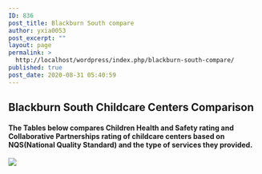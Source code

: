 ```yaml
---
ID: 836
post_title: Blackburn South compare
author: yxia0053
post_excerpt: ""
layout: page
permalink: >
  http://localhost/wordpress/index.php/blackburn-south-compare/
published: true
post_date: 2020-08-31 05:40:59
---
```

<h2>Blackburn South Childcare Centers Comparison</h2>		
			<h4>The Tables below compares Children Health and Safety rating and Collaborative Partnerships rating  of childcare centers based on NQS(National Quality Standard) and the type of services they provided.</h4>		
			<noscript><a href='#'><img alt=' ' src='https:&#47;&#47;public.tableau.com&#47;static&#47;images&#47;Bl&#47;BlackburnSouth&#47;Dashboard1&#47;1_rss.png' style='border: none' /></a></noscript><object class='tableauViz'  style='display:none;'><param name='host_url' value='https%3A%2F%2Fpublic.tableau.com%2F' /> <param name='embed_code_version' value='3' /> <param name='site_root' value='' /><param name='name' value='BlackburnSouth&#47;Dashboard1' /><param name='tabs' value='no' /><param name='toolbar' value='yes' /><param name='static_image' value='https:&#47;&#47;public.tableau.com&#47;static&#47;images&#47;Bl&#47;BlackburnSouth&#47;Dashboard1&#47;1.png' /> <param name='animate_transition' value='yes' /><param name='display_static_image' value='yes' /><param name='display_spinner' value='yes' /><param name='display_overlay' value='yes' /><param name='display_count' value='yes' /><param name='language' value='en' /><param name='filter' value='publish=yes' /></object>